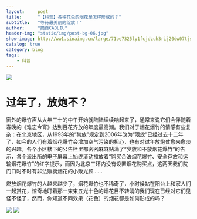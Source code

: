 ```yaml
---
layout:     post
title:      "【科普】各种花色的烟花是怎样形成的？"
subtitle:   "等待最美丽的绽放！"
author:     "摘自CAOLIU"
header-img: "static/img/post-bg-06.jpg"
show-image: http://ww1.sinaimg.cn/large/71be7325ly1fcjdzuh3rij20dw07tjsy
catalog: true
category: blog
tags:
    - 科普
---
```


<img  src="http://ww1.sinaimg.cn/large/71be7325ly1fcjdzuh3rij20dw07tjsy">

<h1>过年了，放炮不？</h1>

窗外的爆竹声从大年三十的中午开始就陆陆续续响起来了，通常来说它们会伴随着春晚的《难忘今宵》达到百花齐放的年度最高潮。我们对于烟花爆竹的情感有些复杂：在北京地区，从1993年的“禁放”规定到2006年改为“限放”已经过去十二年了，如今的人们有着烟花爆竹会增加空气污染的担心，也有对过年放炮仗愈来愈淡的兴趣。各个小区楼下的公告栏里都密密麻麻贴满了“少放和不放烟花爆竹”的告示，各个派出所的电子屏幕上始终滚动播放着“购买合法烟花爆竹、安全存放和运输烟花爆竹”的红字提示，而因为北京三环内没有设置烟花购买点，这两天我们院门口时不时有非法贩卖烟花的小贩光顾……

燃放烟花爆竹的人越来越少了，烟花爆竹也不稀奇了，小时候站在阳台上和家人们一起赏花，惊奇地盯着那一束束五光十色的烟花目不转睛的我们现在已经对它们见怪不怪了，然而，你知道不同效果（花色）的烟花都是如何形成的吗？

<img  src="http://ww1.sinaimg.cn/large/71be7325ly1fcjehbyly6j20p00p0gpx">

<img  src="http://ww1.sinaimg.cn/large/71be7325ly1fcjdzv10yfj20p04eyh50">

